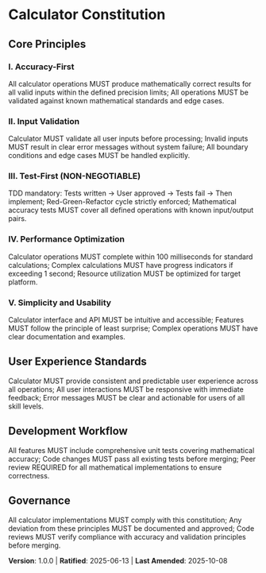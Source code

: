 <!-- 
Sync Impact Report:
Version change: N/A (Initial version) → 1.0.0
List of modified principles: N/A (Initial version)
Added sections: All principles and governance sections
Removed sections: None
Templates requiring updates: ✅ plan-template.md, ✅ spec-template.md, ✅ tasks-template.md 
Follow-up TODOs: None
-->

# Calculator Constitution

## Core Principles

### I. Accuracy-First
<!-- Example: I. Library-First -->
All calculator operations MUST produce mathematically correct results for all valid inputs within the defined precision limits; All operations MUST be validated against known mathematical standards and edge cases.
<!-- Example: Every feature starts as a standalone library; Libraries must be self-contained, independently testable, documented; Clear purpose required - no organizational-only libraries -->

### II. Input Validation
<!-- Example: II. CLI Interface -->
Calculator MUST validate all user inputs before processing; Invalid inputs MUST result in clear error messages without system failure; All boundary conditions and edge cases MUST be handled explicitly.
<!-- Example: Every library exposes functionality via CLI; Text in/out protocol: stdin/args → stdout, errors → stderr; Support JSON + human-readable formats -->

### III. Test-First (NON-NEGOTIABLE)
<!-- Example: III. Test-First (NON-NEGOTIABLE) -->
TDD mandatory: Tests written → User approved → Tests fail → Then implement; Red-Green-Refactor cycle strictly enforced; Mathematical accuracy tests MUST cover all defined operations with known input/output pairs.
<!-- Example: TDD mandatory: Tests written → User approved → Tests fail → Then implement; Red-Green-Refactor cycle strictly enforced -->

### IV. Performance Optimization
<!-- Example: IV. Integration Testing -->
Calculator operations MUST complete within 100 milliseconds for standard calculations; Complex calculations MUST have progress indicators if exceeding 1 second; Resource utilization MUST be optimized for target platform.
<!-- Example: Focus areas requiring integration tests: New library contract tests, Contract changes, Inter-service communication, Shared schemas -->

### V. Simplicity and Usability
<!-- Example: V. Observability, VI. Versioning & Breaking Changes, VII. Simplicity -->
Calculator interface and API MUST be intuitive and accessible; Features MUST follow the principle of least surprise; Complex operations MUST have clear documentation and examples.
<!-- Example: Text I/O ensures debuggability; Structured logging required; Or: MAJOR.MINOR.BUILD format; Or: Start simple, YAGNI principles -->

## User Experience Standards
<!-- Example: Additional Constraints, Security Requirements, Performance Standards, etc. -->

Calculator MUST provide consistent and predictable user experience across all operations; All user interactions MUST be responsive with immediate feedback; Error messages MUST be clear and actionable for users of all skill levels.
<!-- Example: Technology stack requirements, compliance standards, deployment policies, etc. -->

## Development Workflow
<!-- Example: Development Workflow, Review Process, Quality Gates, etc. -->

All features MUST include comprehensive unit tests covering mathematical accuracy; Code changes MUST pass all existing tests before merging; Peer review REQUIRED for all mathematical implementations to ensure correctness.
<!-- Example: Code review requirements, testing gates, deployment approval process, etc. -->

## Governance
<!-- Example: Constitution supersedes all other practices; Amendments require documentation, approval, migration plan -->

All calculator implementations MUST comply with this constitution; Any deviation from these principles MUST be documented and approved; Code reviews MUST verify compliance with accuracy and validation principles before merging.
<!-- Example: All PRs/reviews must verify compliance; Complexity must be justified; Use [GUIDANCE_FILE] for runtime development guidance -->

**Version**: 1.0.0 | **Ratified**: 2025-06-13 | **Last Amended**: 2025-10-08
<!-- Example: Version: 2.1.1 | Ratified: 2025-06-13 | Last Amended: 2025-07-16 -->